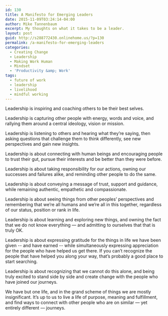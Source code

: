 ```yaml
---
id: 130
title: A Manifesto for Emerging Leaders
date: 2015-11-09T03:24:14-04:00
author: Mike Tannenbaum
excerpt: My thoughts on what it takes to be a leader.
layout: post
guid: http://s288772430.onlinehome.us/?p=130
permalink: /a-manifesto-for-emerging-leaders
categories:
  - Creating Change
  - Leadership
  - Making Work Human
  - Mindset
  - 'Productivity &amp; Work'
tags:
  - future of work
  - leadership
  - livelihood
  - mindful working
---
```

Leadership is inspiring and coaching others to be their best selves.

Leadership is capturing other people with energy, words and voice, and rallying them around a central ideology, vision or mission.

Leadership is listening to others and hearing what they’re saying, then asking questions that challenge them to think differently, see new perspectives and gain new insights.

Leadership is about connecting with human beings and encouraging people to trust their gut, pursue their interests and be better than they were before.

Leadership is about taking responsibility for our actions, owning our successes and failures alike, and reminding other people to do the same.

Leadership is about conveying a message of trust, support and guidance, while remaining authentic, empathetic and compassionate.

Leadership is about seeing things from other peoples’ perspectives and remembering that we’re all humans and we’re all in this together, regardless of our status, position or rank in life.

Leadership is about learning and exploring new things, and owning the fact that we do not know everything — and admitting to ourselves that that is truly OK.

Leadership is about expressing gratitude for the things in life we have been given -- and have earned -- while simultaneously expressing appreciation for the people who have helped us get there. If you can’t recognize the people that have helped you along your way, that’s probably a good place to start searching.

Leadership is about recognizing that we cannot do this alone, and being truly excited to stand side by side and create change with the people who have joined our journeys.

We have but one life, and in the grand scheme of things we are mostly insignificant. It’s up to us to live a life of purpose, meaning and fulfillment, and find ways to connect with other people who are on similar — yet entirely different — journeys.